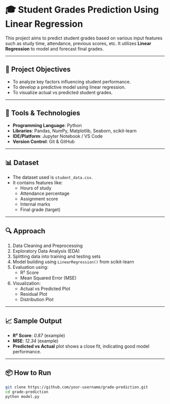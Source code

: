 # 🎓 Student Grades Prediction Using Linear Regression

This project aims to predict student grades based on various input features such as study time, attendance, previous scores, etc. It utilizes **Linear Regression** to model and forecast final grades.

---

## 📌 Project Objectives

- To analyze key factors influencing student performance.
- To develop a predictive model using linear regression.
- To visualize actual vs predicted student grades.

---

## 🧰 Tools & Technologies

- **Programming Language**: Python
- **Libraries**: Pandas, NumPy, Matplotlib, Seaborn, scikit-learn
- **IDE/Platform**: Jupyter Notebook / VS Code
- **Version Control**: Git & GitHub

---

## 📊 Dataset

- The dataset used is `student_data.csv`.
- It contains features like:
  - Hours of study
  - Attendance percentage
  - Assignment score
  - Internal marks
  - Final grade (target)

---

## 🔍 Approach

1. Data Cleaning and Preprocessing
2. Exploratory Data Analysis (EDA)
3. Splitting data into training and testing sets
4. Model building using `LinearRegression()` from scikit-learn
5. Evaluation using:
   - R² Score
   - Mean Squared Error (MSE)
6. Visualization:
   - Actual vs Predicted Plot
   - Residual Plot
   - Distribution Plot

---

## 📈 Sample Output

- **R² Score**: *0.87* (example)
- **MSE**: *12.34* (example)
- **Predicted vs Actual** plot shows a close fit, indicating good model performance.

---

## 📦 How to Run

```bash
git clone https://github.com/your-username/grade-prediction.git
cd grade-prediction
python model.py
